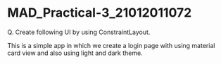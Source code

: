# MAD_Practical-3_21012011072

Q. Create following UI by using ConstraintLayout.

This is a simple app in which we create a login page with using material card view and also using light and dark theme.
